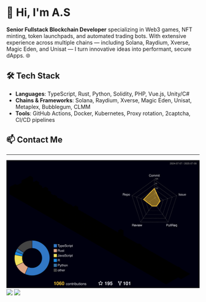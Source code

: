 # 👋 Hi, I'm A.S 

**Senior Fullstack Blockchain Developer** specializing in Web3 games, NFT minting, token launchpads, and automated trading bots. With extensive experience across multiple chains — including Solana, Raydium, Xverse, Magic Eden, and Unisat — I turn innovative ideas into performant, secure dApps. 🌐

## 🛠️ Tech Stack

- **Languages**: TypeScript, Rust, Python, Solidity, PHP, Vue.js, Unity/C#
- **Chains & Frameworks**: Solana, Raydium, Xverse, Magic Eden, Unisat, Metaplex, Bubblegum, CLMM
- **Tools**: GitHub Actions, Docker, Kubernetes, Proxy rotation, 2captcha, CI/CD pipelines

  
## 📫 Contact Me
---

<!--
**** is a ✨ _special_ ✨ repository because its `README.md` (this file) appears on your GitHub profile.

Here are some ideas to get you started:

- 🔭 I’m currently working on ...
- 🌱 I’m currently learning ...
- 👯 I’m looking to collaborate on ...
- 🤔 I’m looking for help with ...
- 💬 Ask me about ...
- 📫 How to reach me: ...
- 😄 Pronouns: ...
- ⚡ Fun fact: ...
-->
![](./profile-3d-contrib/profile-night-rainbow.svg)
<img height="180em" src="https://github-readme-stats-eight-theta.vercel.app/api?username=am263129&show_icons=true&theme=blue-green&include_all_commits=true&count_private=true"/>
<img height="180em" src="https://github-readme-stats-eight-theta.vercel.app/api/top-langs/?username=am263129&layout=compact&langs_count=8&theme=blue-green"/>
